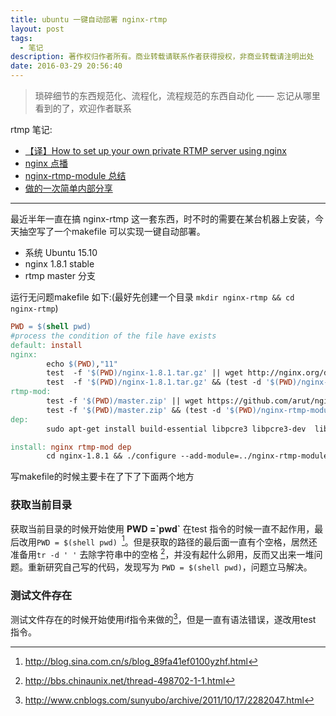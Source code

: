 ```yaml
---
title: ubuntu 一键自动部署 nginx-rtmp
layout: post
tags:
  - 笔记
description: 著作权归作者所有。商业转载请联系作者获得授权，非商业转载请注明出处
date: 2016-03-29 20:56:40
---
```


>琐碎细节的东西规范化、流程化，流程规范的东西自动化 —— 忘记从哪里看到的了，欢迎作者联系


rtmp 笔记:

- [【译】How to set up your own private RTMP server using nginx](/2015/08/12/How-to-set-up-your-own-private-RTMP-server-using-nginx/)
- [nginx 点播](/2015/08/17/vod/)
- [nginx-rtmp-module 总结](2015/09/06/rtmp/)
- [做的一次简单内部分享](http://p1.soul11201.com/remark-presentation/#1)

---

最近半年一直在搞 nginx-rtmp 这一套东西，时不时的需要在某台机器上安装，今天抽空写了一个makefile 可以实现一键自动部署。

- 系统 Ubuntu 15.10 
- nginx 1.8.1 stable
- rtmp master 分支


运行无问题makefile 如下:(最好先创建一个目录 `mkdir nginx-rtmp && cd nginx-rtmp`)

```Makefile
PWD = $(shell pwd)
#process the condition of the file have exists
default: install
nginx:
        echo $(PWD),"11"        
        test  -f '$(PWD)/nginx-1.8.1.tar.gz' || wget http://nginx.org/download/nginx-1.8.1.tar.gz 
        test  -f '$(PWD)/nginx-1.8.1.tar.gz' && (test -d '$(PWD)/nginx-1.8.1'   || tar -zxvf nginx-1.8.1.tar.gz)
rtmp-mod:
        test -f '$(PWD)/master.zip' || wget https://github.com/arut/nginx-rtmp-module/archive/master.zip 
        test -f '$(PWD)/master.zip' && (test -d '$(PWD)/nginx-rtmp-module-master' || unzip master.zip )
dep:
        sudo apt-get install build-essential libpcre3 libpcre3-dev  libssl-dev

install: nginx rtmp-mod dep
        cd nginx-1.8.1 && ./configure --add-module=../nginx-rtmp-module-master/ --with-debug && make && sudo make install

```

写makefile的时候主要卡在了下了下面两个地方

### 获取当前目录
获取当前目录的时候开始使用 **PWD =\`pwd\`** 在test 指令的时候一直不起作用，最后改用`PWD = $(shell pwd) `[^1]。但是获取的路径的最后面一直有个空格，居然还准备用`tr -d ' '` 去除字符串中的空格 [^3]，并没有起什么卵用，反而又出来一堆问题。重新研究自己写的代码，发现写为 `PWD = $(shell pwd)`，问题立马解决。

### 测试文件存在
测试文件存在的时候开始使用if指令来做的[^2]，但是一直有语法错误，遂改用test 指令。



[^1]: http://blog.sina.com.cn/s/blog_89fa41ef0100yzhf.html
[^2]: http://www.cnblogs.com/sunyubo/archive/2011/10/17/2282047.html
[^3]: http://bbs.chinaunix.net/thread-498702-1-1.html
